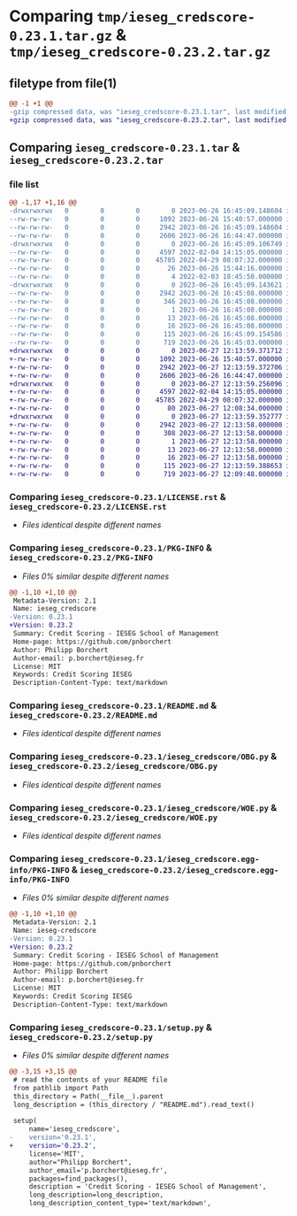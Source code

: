 # Comparing `tmp/ieseg_credscore-0.23.1.tar.gz` & `tmp/ieseg_credscore-0.23.2.tar.gz`

## filetype from file(1)

```diff
@@ -1 +1 @@
-gzip compressed data, was "ieseg_credscore-0.23.1.tar", last modified: Mon Jun 26 16:45:09 2023, max compression
+gzip compressed data, was "ieseg_credscore-0.23.2.tar", last modified: Tue Jun 27 12:13:59 2023, max compression
```

## Comparing `ieseg_credscore-0.23.1.tar` & `ieseg_credscore-0.23.2.tar`

### file list

```diff
@@ -1,17 +1,16 @@
-drwxrwxrwx   0        0        0        0 2023-06-26 16:45:09.148604 ieseg_credscore-0.23.1/
--rw-rw-rw-   0        0        0     1092 2023-06-26 15:40:57.000000 ieseg_credscore-0.23.1/LICENSE.rst
--rw-rw-rw-   0        0        0     2942 2023-06-26 16:45:09.148604 ieseg_credscore-0.23.1/PKG-INFO
--rw-rw-rw-   0        0        0     2606 2023-06-26 16:44:47.000000 ieseg_credscore-0.23.1/README.md
-drwxrwxrwx   0        0        0        0 2023-06-26 16:45:09.106749 ieseg_credscore-0.23.1/ieseg_credscore/
--rw-rw-rw-   0        0        0     4597 2022-02-04 14:15:05.000000 ieseg_credscore-0.23.1/ieseg_credscore/OBG.py
--rw-rw-rw-   0        0        0    45785 2022-04-29 08:07:32.000000 ieseg_credscore-0.23.1/ieseg_credscore/WOE.py
--rw-rw-rw-   0        0        0       26 2023-06-26 15:44:16.000000 ieseg_credscore-0.23.1/ieseg_credscore/__init__-PBORCHERT.py
--rw-rw-rw-   0        0        0        4 2022-02-03 18:45:50.000000 ieseg_credscore-0.23.1/ieseg_credscore/__init__.py
-drwxrwxrwx   0        0        0        0 2023-06-26 16:45:09.143621 ieseg_credscore-0.23.1/ieseg_credscore.egg-info/
--rw-rw-rw-   0        0        0     2942 2023-06-26 16:45:08.000000 ieseg_credscore-0.23.1/ieseg_credscore.egg-info/PKG-INFO
--rw-rw-rw-   0        0        0      346 2023-06-26 16:45:08.000000 ieseg_credscore-0.23.1/ieseg_credscore.egg-info/SOURCES.txt
--rw-rw-rw-   0        0        0        1 2023-06-26 16:45:08.000000 ieseg_credscore-0.23.1/ieseg_credscore.egg-info/dependency_links.txt
--rw-rw-rw-   0        0        0       13 2023-06-26 16:45:08.000000 ieseg_credscore-0.23.1/ieseg_credscore.egg-info/requires.txt
--rw-rw-rw-   0        0        0       16 2023-06-26 16:45:08.000000 ieseg_credscore-0.23.1/ieseg_credscore.egg-info/top_level.txt
--rw-rw-rw-   0        0        0      115 2023-06-26 16:45:09.154586 ieseg_credscore-0.23.1/setup.cfg
--rw-rw-rw-   0        0        0      719 2023-06-26 16:45:03.000000 ieseg_credscore-0.23.1/setup.py
+drwxrwxrwx   0        0        0        0 2023-06-27 12:13:59.371712 ieseg_credscore-0.23.2/
+-rw-rw-rw-   0        0        0     1092 2023-06-26 15:40:57.000000 ieseg_credscore-0.23.2/LICENSE.rst
+-rw-rw-rw-   0        0        0     2942 2023-06-27 12:13:59.372706 ieseg_credscore-0.23.2/PKG-INFO
+-rw-rw-rw-   0        0        0     2606 2023-06-26 16:44:47.000000 ieseg_credscore-0.23.2/README.md
+drwxrwxrwx   0        0        0        0 2023-06-27 12:13:59.256096 ieseg_credscore-0.23.2/ieseg_credscore/
+-rw-rw-rw-   0        0        0     4597 2022-02-04 14:15:05.000000 ieseg_credscore-0.23.2/ieseg_credscore/OBG.py
+-rw-rw-rw-   0        0        0    45785 2022-04-29 08:07:32.000000 ieseg_credscore-0.23.2/ieseg_credscore/WOE.py
+-rw-rw-rw-   0        0        0       80 2023-06-27 12:08:34.000000 ieseg_credscore-0.23.2/ieseg_credscore/__init__.py
+drwxrwxrwx   0        0        0        0 2023-06-27 12:13:59.352777 ieseg_credscore-0.23.2/ieseg_credscore.egg-info/
+-rw-rw-rw-   0        0        0     2942 2023-06-27 12:13:58.000000 ieseg_credscore-0.23.2/ieseg_credscore.egg-info/PKG-INFO
+-rw-rw-rw-   0        0        0      308 2023-06-27 12:13:58.000000 ieseg_credscore-0.23.2/ieseg_credscore.egg-info/SOURCES.txt
+-rw-rw-rw-   0        0        0        1 2023-06-27 12:13:58.000000 ieseg_credscore-0.23.2/ieseg_credscore.egg-info/dependency_links.txt
+-rw-rw-rw-   0        0        0       13 2023-06-27 12:13:58.000000 ieseg_credscore-0.23.2/ieseg_credscore.egg-info/requires.txt
+-rw-rw-rw-   0        0        0       16 2023-06-27 12:13:58.000000 ieseg_credscore-0.23.2/ieseg_credscore.egg-info/top_level.txt
+-rw-rw-rw-   0        0        0      115 2023-06-27 12:13:59.388653 ieseg_credscore-0.23.2/setup.cfg
+-rw-rw-rw-   0        0        0      719 2023-06-27 12:09:48.000000 ieseg_credscore-0.23.2/setup.py
```

### Comparing `ieseg_credscore-0.23.1/LICENSE.rst` & `ieseg_credscore-0.23.2/LICENSE.rst`

 * *Files identical despite different names*

### Comparing `ieseg_credscore-0.23.1/PKG-INFO` & `ieseg_credscore-0.23.2/PKG-INFO`

 * *Files 0% similar despite different names*

```diff
@@ -1,10 +1,10 @@
 Metadata-Version: 2.1
 Name: ieseg_credscore
-Version: 0.23.1
+Version: 0.23.2
 Summary: Credit Scoring - IESEG School of Management
 Home-page: https://github.com/pnborchert
 Author: Philipp Borchert
 Author-email: p.borchert@ieseg.fr
 License: MIT
 Keywords: Credit Scoring IESEG
 Description-Content-Type: text/markdown
```

### Comparing `ieseg_credscore-0.23.1/README.md` & `ieseg_credscore-0.23.2/README.md`

 * *Files identical despite different names*

### Comparing `ieseg_credscore-0.23.1/ieseg_credscore/OBG.py` & `ieseg_credscore-0.23.2/ieseg_credscore/OBG.py`

 * *Files identical despite different names*

### Comparing `ieseg_credscore-0.23.1/ieseg_credscore/WOE.py` & `ieseg_credscore-0.23.2/ieseg_credscore/WOE.py`

 * *Files identical despite different names*

### Comparing `ieseg_credscore-0.23.1/ieseg_credscore.egg-info/PKG-INFO` & `ieseg_credscore-0.23.2/ieseg_credscore.egg-info/PKG-INFO`

 * *Files 0% similar despite different names*

```diff
@@ -1,10 +1,10 @@
 Metadata-Version: 2.1
 Name: ieseg-credscore
-Version: 0.23.1
+Version: 0.23.2
 Summary: Credit Scoring - IESEG School of Management
 Home-page: https://github.com/pnborchert
 Author: Philipp Borchert
 Author-email: p.borchert@ieseg.fr
 License: MIT
 Keywords: Credit Scoring IESEG
 Description-Content-Type: text/markdown
```

### Comparing `ieseg_credscore-0.23.1/setup.py` & `ieseg_credscore-0.23.2/setup.py`

 * *Files 0% similar despite different names*

```diff
@@ -3,15 +3,15 @@
 # read the contents of your README file
 from pathlib import Path
 this_directory = Path(__file__).parent
 long_description = (this_directory / "README.md").read_text()
 
 setup(
     name='ieseg_credscore',
-    version='0.23.1',
+    version='0.23.2',
     license='MIT',
     author="Philipp Borchert",
     author_email='p.borchert@ieseg.fr',
     packages=find_packages(),
     description = 'Credit Scoring - IESEG School of Management',
     long_description=long_description,
     long_description_content_type='text/markdown',
```

